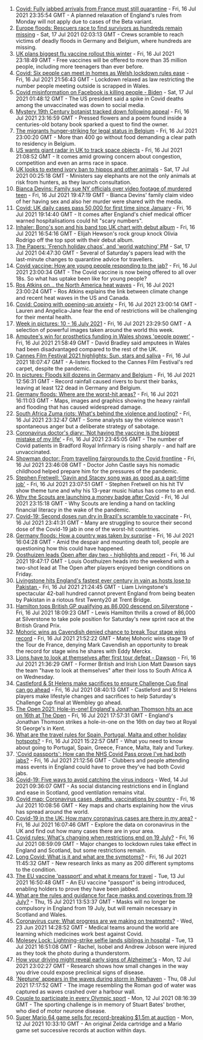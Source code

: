 1. [Covid: Fully jabbed arrivals from France must still quarantine](https://www.bbc.co.uk/news/uk-57869880) - Fri, 16 Jul 2021 23:35:54 GMT - A planned relaxation of England's rules from Monday will not apply due to cases of the Beta variant.
2. [Europe floods: Rescuers race to find survivors as hundreds remain missing](https://www.bbc.co.uk/news/world-europe-57871308) - Sat, 17 Jul 2021 02:03:13 GMT - Crews scramble to reach victims of deadly floods in Germany and Belgium, where hundreds are missing.
3. [UK plans biggest flu vaccine rollout this winter](https://www.bbc.co.uk/news/health-57867955) - Fri, 16 Jul 2021 23:18:49 GMT - Free vaccines will be offered to more than 35 million people, including more teenagers than ever before.
4. [Covid: Six people can meet in homes as Welsh lockdown rules ease](https://www.bbc.co.uk/news/uk-wales-57866006) - Fri, 16 Jul 2021 21:56:43 GMT - Lockdown relaxed as law restricting the number people meeting outside is scrapped in Wales.
5. [Covid misinformation on Facebook is killing people - Biden](https://www.bbc.co.uk/news/world-us-canada-57870778) - Sat, 17 Jul 2021 01:48:12 GMT - The US president said a spike in Covid deaths among the unvaccinated was down to social media.
6. [Mystery 19th Century botanist tracked down following appeal](https://www.bbc.co.uk/news/science-environment-57847727) - Fri, 16 Jul 2021 23:16:59 GMT - Pressed flowers and a poem found inside a centuries-old botany book sparked a quest to find the owner.
7. [The migrants hunger-striking for legal status in Belgium](https://www.bbc.co.uk/news/world-europe-57867823) - Fri, 16 Jul 2021 23:00:20 GMT - More than 400 go without food demanding a clear path to residency in Belgium.
8. [US wants giant radar in UK to track space objects](https://www.bbc.co.uk/news/uk-57866734) - Fri, 16 Jul 2021 21:08:52 GMT - It comes amid growing concern about congestion, competition and even an arms race in space.
9. [UK looks to extend ivory ban to hippos and other animals](https://www.bbc.co.uk/news/uk-politics-57867935) - Sat, 17 Jul 2021 00:25:18 GMT - Ministers say elephants are not the only animals at risk from hunters, as they launch consultation.
10. [Bianca Devins: Family sue NY officials over video footage of murdered teen](https://www.bbc.co.uk/news/world-us-canada-57867813) - Fri, 16 Jul 2021 19:47:19 GMT - Bianca Devins' family claim video of her having sex and also her murder were shared with the media.
11. [Covid: UK daily cases pass 50,000 for first time since January](https://www.bbc.co.uk/news/uk-57867990) - Fri, 16 Jul 2021 19:14:40 GMT - It comes after England's chief medical officer warned hospitalisations could hit "scary numbers".
12. [Inhaler: Bono's son and his band top UK chart with debut album](https://www.bbc.co.uk/news/entertainment-arts-57864034) - Fri, 16 Jul 2021 16:54:16 GMT - Elijah Hewson's rock group knock Olivia Rodrigo off the top spot with their debut album.
13. [The Papers: 'French holiday chaos', and 'world watching' PM](https://www.bbc.co.uk/news/blogs-the-papers-57870838) - Sat, 17 Jul 2021 04:47:30 GMT - Several of Saturday's papers lead with the last-minute changes to quarantine advice for travellers.
14. [Covid vaccine: How are young people responding to the jab?](https://www.bbc.co.uk/news/uk-england-london-57845115) - Fri, 16 Jul 2021 23:00:34 GMT - The Covid vaccine is now being offered to all over 18s. So what has uptake been like for young people?
15. [Ros Atkins on… the North America heat waves](https://www.bbc.co.uk/news/world-57868135) - Fri, 16 Jul 2021 23:00:24 GMT - Ros Atkins explains the link between climate change and recent heat waves in the US and Canada.
16. [Covid: Coping with opening-up anxiety](https://www.bbc.co.uk/news/health-57869257) - Fri, 16 Jul 2021 23:00:14 GMT - Lauren and Angelica-Jane fear the end of restrictions will be challenging for their mental health.
17. [Week in pictures: 10 - 16 July 2021](https://www.bbc.co.uk/news/in-pictures-57853779) - Fri, 16 Jul 2021 23:29:50 GMT - A selection of powerful images taken around the world this week.
18. [Amputee's win for prosthetics funding in Wales shows 'people power'](https://www.bbc.co.uk/news/uk-wales-57866765) - Fri, 16 Jul 2021 21:58:49 GMT - David Bradley said amputees in Wales had been disadvantaged compared to the rest of the UK.
19. [Cannes Film Festival 2021 highlights: Sun, stars and saliva](https://www.bbc.co.uk/news/entertainment-arts-57864015) - Fri, 16 Jul 2021 18:07:47 GMT - A-listers flocked to the Cannes Film Festival's red carpet, despite the pandemic.
20. [In pictures: Floods kill dozens in Germany and Belgium](https://www.bbc.co.uk/news/world-europe-57858826) - Fri, 16 Jul 2021 12:56:31 GMT - Record rainfall caused rivers to burst their banks, leaving at least 122 dead in Germany and Belgium.
21. [Germany floods: Where are the worst-hit areas?](https://www.bbc.co.uk/news/world-europe-57862894) - Fri, 16 Jul 2021 16:11:03 GMT - Maps, images and graphics showing the heavy rainfall and flooding that has caused widespread damage.
22. [South Africa Zuma riots: What's behind the violence and looting?](https://www.bbc.co.uk/news/world-africa-57860998) - Fri, 16 Jul 2021 23:32:47 GMT - Some analysts say the violence wasn't spontaneous anger but a deliberate strategy of sabotage.
23. [Coronavirus doctor's diary: 'Not having the vaccine is the biggest mistake of my life’](https://www.bbc.co.uk/news/stories-57866661) - Fri, 16 Jul 2021 23:45:05 GMT - The number of Covid patients in Bradford Royal Infirmary is rising sharply - and half are unvaccinated.
24. [Showman doctor: From travelling fairgrounds to the Covid frontline](https://www.bbc.co.uk/news/uk-england-sussex-57643707) - Fri, 16 Jul 2021 23:46:08 GMT - Doctor John Castle says his nomadic childhood helped prepare him for the pressures of the pandemic.
25. [Stephen Fretwell: 'Gavin and Stacey song was as good as a part-time job'](https://www.bbc.co.uk/news/entertainment-arts-57812272) - Fri, 16 Jul 2021 23:07:51 GMT - Stephen Fretwell on his hit TV show theme tune and why his 13-year music hiatus has come to an end.
26. [Why the Scouts are launching a money badge after Covid](https://www.bbc.co.uk/news/business-57863156) - Fri, 16 Jul 2021 23:15:18 GMT - Why Scouts are lending a hand on tackling financial literacy in the wake of the pandemic.
27. [Covid-19: Second doses run dry in Brazil's scramble to vaccinate](https://www.bbc.co.uk/news/world-latin-america-57819263) - Fri, 16 Jul 2021 23:41:31 GMT - Many are struggling to source their second dose of the Covid-19 jab in one of the worst-hit countries.
28. [Germany floods: How a country was taken by surprise](https://www.bbc.co.uk/news/world-europe-57867773) - Fri, 16 Jul 2021 16:04:28 GMT - Amid the despair and mounting death toll, people are questioning how this could have happened.
29. [Oosthuizen leads Open after day two - highlights and report](https://www.bbc.co.uk/sport/golf/57866308) - Fri, 16 Jul 2021 19:47:17 GMT - Louis Oosthuizen heads into the weekend with a two-shot lead at The Open after players enjoyed benign conditions on Friday.
30. [Livingstone hits England's fastest ever century in vain as hosts lose to Pakistan ](https://www.bbc.co.uk/sport/cricket/57870059) - Fri, 16 Jul 2021 21:24:45 GMT - Liam Livingstone's spectacular 42-ball hundred cannot prevent England from being beaten by Pakistan in a riotous first Twenty20 at Trent Bridge.
31. [Hamilton tops British GP qualifying as 86,000 descend on Silverstone](https://www.bbc.co.uk/sport/formula1/57869578) - Fri, 16 Jul 2021 18:09:23 GMT - Lewis Hamilton thrills a crowd of 86,000 at Silverstone to take pole position for Saturday's new sprint race at the British Grand Prix.
32. [Mohoric wins as Cavendish denied chance to break Tour stage wins record](https://www.bbc.co.uk/sport/cycling/57855534) - Fri, 16 Jul 2021 21:52:22 GMT - Matej Mohoric wins stage 19 of the Tour de France, denying Mark Cavendish an opportunity to break the record for stage wins he shares with Eddy Merckx.
33. [Lions have to look at themselves after first tour defeat - Dawson](https://www.bbc.co.uk/sport/rugby-union/57865603) - Fri, 16 Jul 2021 21:36:29 GMT - Former British and Irish Lion Matt Dawson says the team "have to look at themselves" after their loss to South Africa A on Wednesday.
34. [Castleford & St Helens make sacrifices to ensure Challenge Cup final can go ahead](https://www.bbc.co.uk/sport/rugby-league/57851355) - Fri, 16 Jul 2021 08:40:13 GMT - Castleford and St Helens players make lifestyle changes and sacrifices to help Saturday's Challenge Cup final at Wembley go ahead.
35. [The Open 2021: Hole-in-one! England's Jonathan Thomson hits an ace on 16th at The Open](https://www.bbc.co.uk/sport/av/golf/57869997) - Fri, 16 Jul 2021 17:57:31 GMT - England's Jonathan Thomson strikes a hole-in-one on the 16th on day two at Royal St George's in Kent.
36. [What are the travel rules for Spain, Portugal, Malta and other holiday hotspots?](https://www.bbc.co.uk/news/explainers-56997931) - Fri, 16 Jul 2021 15:22:57 GMT - What you need to know about going to Portugal, Spain, Greece, France, Malta, Italy and Turkey.
37. ['Covid passports': How can the NHS Covid Pass prove I've had both jabs?](https://www.bbc.co.uk/news/explainers-55718553) - Fri, 16 Jul 2021 21:12:56 GMT - Clubbers and people attending mass events in England could have to prove they've had both Covid jabs.
38. [Covid-19: Five ways to avoid catching the virus indoors](https://www.bbc.co.uk/news/explainers-53917432) - Wed, 14 Jul 2021 09:36:07 GMT - As social distancing restrictions end in England and ease in Scotland, good ventilation remains vital.
39. [Covid map: Coronavirus cases, deaths, vaccinations by country](https://www.bbc.co.uk/news/world-51235105) - Fri, 16 Jul 2021 10:08:56 GMT - Key maps and charts explaining how the virus has spread around the world.
40. [Covid-19 in the UK: How many coronavirus cases are there in my area?](https://www.bbc.co.uk/news/uk-51768274) - Fri, 16 Jul 2021 16:07:46 GMT - Explore the data on coronavirus in the UK and find out how many cases there are in your area.
41. [Covid rules: What's changing when restrictions end on 19 July?](https://www.bbc.co.uk/news/explainers-52530518) - Fri, 16 Jul 2021 08:59:09 GMT - Major changes to lockdown rules take effect in England and Scotland, but some restrictions remain.
42. [Long Covid: What is it and what are the symptoms?](https://www.bbc.co.uk/news/health-57833394) - Fri, 16 Jul 2021 11:45:32 GMT - New research links as many as 200 different symptoms to the condition.
43. [The EU vaccine 'passport' and what it means for travel](https://www.bbc.co.uk/news/explainers-57665765) - Tue, 13 Jul 2021 16:50:48 GMT - An EU vaccine "passport" is being introduced, enabling holders to prove they have been jabbed.
44. [What are the rules and guidance for face masks and coverings from 19 July?](https://www.bbc.co.uk/news/health-51205344) - Thu, 15 Jul 2021 13:53:37 GMT - Masks will no longer be compulsory in England from 19 July, but will remain necessary in Scotland and Wales.
45. [Coronavirus cure: What progress are we making on treatments?](https://www.bbc.co.uk/news/health-52354520) - Wed, 23 Jun 2021 14:28:52 GMT - Medical teams around the world are learning which medicines work best against Covid.
46. [Molesey Lock: Lightning-strike selfie lands siblings in hospital](https://www.bbc.co.uk/news/uk-england-london-57825759) - Tue, 13 Jul 2021 16:51:08 GMT - Rachel, Isobel and Andrew Jobson were injured as they took the photo during a thunderstorm.
47. [How your driving might reveal early signs of Alzheimer's](https://www.bbc.co.uk/news/business-57670006) - Mon, 12 Jul 2021 23:02:27 GMT - Research shows how small changes in the way you drive could expose preclinical signs of disease.
48. ['Neptune' appears in the waves during storm in Newhaven](https://www.bbc.co.uk/news/uk-england-sussex-57770547) - Thu, 08 Jul 2021 17:17:52 GMT - The image resembling the Roman god of water was captured as waves crashed over a harbour wall.
49. [Couple to participate in every Olympic sport](https://www.bbc.co.uk/news/uk-england-bristol-57698186) - Mon, 12 Jul 2021 08:16:39 GMT - The sporting challenge is in memory of Stuart Bates' brother, who died of motor neurone disease.
50. [Super Mario 64 game sells for record-breaking $1.5m at auction](https://www.bbc.co.uk/news/technology-57804089) - Mon, 12 Jul 2021 10:33:10 GMT - An original Zelda cartridge and a Mario game set successive records at auction within days.
